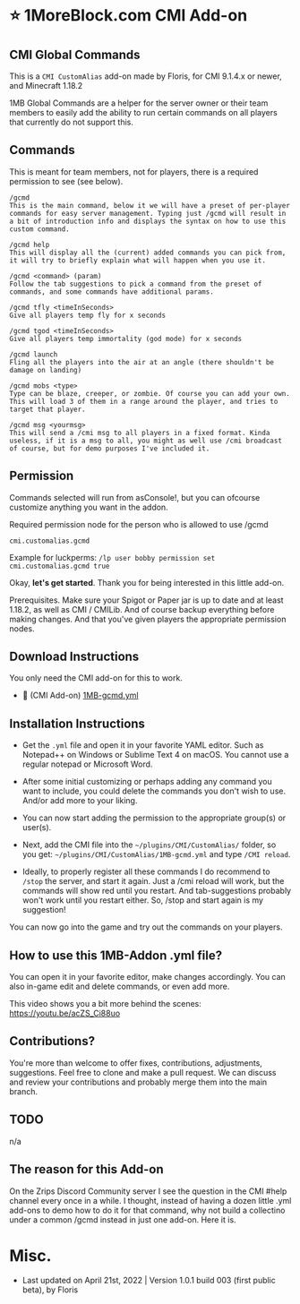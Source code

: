 # :star: 1MoreBlock.com CMI Add-on

## CMI Global Commands

This is a `CMI CustomAlias` add-on made by Floris, for CMI 9.1.4.x or newer, and Minecraft 1.18.2

1MB Global Commands are a helper for the server owner or their team members to easily add the ability to run certain commands on all players that currently do not support this. 

## Commands

This is meant for team members, not for players, there is a required permission to see (see below).

```
/gcmd
This is the main command, below it we will have a preset of per-player commands for easy server management. Typing just /gcmd will result in a bit of introduction info and displays the syntax on how to use this custom command.

/gcmd help
This will display all the (current) added commands you can pick from, it will try to briefly explain what will happen when you use it. 

/gcmd <command> (param)
Follow the tab suggestions to pick a command from the preset of commands, and some commands have additional params.
```

```
/gcmd tfly <timeInSeconds>
Give all players temp fly for x seconds

/gcmd tgod <timeInSeconds>
Give all players temp immortality (god mode) for x seconds

/gcmd launch
Fling all the players into the air at an angle (there shouldn't be damage on landing)

/gcmd mobs <type> 
Type can be blaze, creeper, or zombie. Of course you can add your own.
This will load 3 of them in a range around the player, and tries to target that player.

/gcmd msg <yourmsg>
This will send a /cmi msg to all players in a fixed format. Kinda useless, if it is a msg to all, you might as well use /cmi broadcast of course, but for demo purposes I've included it.
```

## Permission

Commands selected will run from asConsole!, but you can ofcourse customize anything you want in the addon. 

Required permission node for the person who is allowed to use /gcmd
```
cmi.customalias.gcmd
```
Example for luckperms: `/lp user bobby permission set cmi.customalias.gcmd true`

Okay, **let's get started**. Thank you for being interested in this little add-on.

Prerequisites. Make sure your Spigot or Paper jar is up to date and at least 1.18.2, as well as CMI / CMILib. And of course backup everything before making changes. And that you've given players the appropriate permission nodes.

## Download Instructions

You only need the CMI add-on for this to work.

- :file_folder: (CMI Add-on) [1MB-gcmd.yml](/Resources/Add-ons/globalcommand/1MB-gcmd.yml)


## Installation Instructions

- Get the `.yml` file and open it in your favorite YAML editor. Such as Notepad++ on Windows or Sublime Text 4 on macOS. You cannot use a regular notepad or Microsoft Word.

- After some initial customizing or perhaps adding any command you want to include, you could delete the commands you don't wish to use. And/or add more to your liking.

- You can now start adding the permission to the appropriate group(s) or user(s).

- Next, add the CMI file into the `~/plugins/CMI/CustomAlias/` folder, so you get: `~/plugins/CMI/CustomAlias/1MB-gcmd.yml` and type `/CMI reload`.

- Ideally, to properly register all these commands I do recommend to `/stop` the server, and start it again. Just a /cmi reload will work, but the commands will show red until you restart. And tab-suggestions probably won't work until you restart either. So, /stop and start again is my suggestion!

You can now go into the game and try out the commands on your players.

## How to use this 1MB-Addon .yml file?

You can open it in your favorite editor, make changes accordingly. You can also in-game edit and delete commands, or even add more. 

This video shows you a bit more behind the scenes: https://youtu.be/acZS_Ci88uo

## Contributions?

You're more than welcome to offer fixes, contributions, adjustments, suggestions. Feel free to clone and make a pull request. We can discuss and review your contributions and probably merge them into the main branch. 

## TODO

n/a

## The reason for this Add-on

On the Zrips Discord Community server I see the question in the CMI #help channel every once in a while. I thought, instead of having a dozen little .yml add-ons to demo how to do it for that command, why not build a collectino under a common /gcmd instead in just one add-on. Here it is. 

# Misc.

- Last updated on April 21st, 2022 | Version 1.0.1 build 003 (first public beta), by Floris